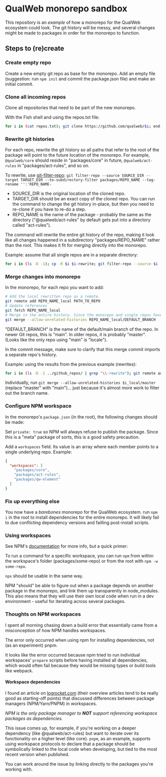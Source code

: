 # QualWeb monorepo sandbox

This repository is an *example* of how a monorepo for the QualWeb ecosystem could look. The git history will be messy, and several changes might be made to packages in order for the monorepo to function.

## Steps to (re)create

### Create empty repo

Create a new empty git repo as base for the monorepo. Add an empty file (suggestion: run `npm init` and commit the package.json file) and make an initial commit.

### Clone all incoming repos

Clone all repositories that need to be part of the new monorepo.

With the Fish shell and using the repos.txt file:

```bash
for i in (cat repos.txt); git clone https://github.com/qualweb/$i; end;
```

### Rewrite git histories

For each repo, rewrite the git history so all paths that refer to the root of the package will point to the future location of the monorepo. For example, `@qualweb/core` should reside in "packages/core" in future, `@qualweb/act-rules` in "packages/act-rules", and so on.

To rewrite, use [git-filter-repo](https://github.com/newren/git-filter-repo/): `git filter-repo --source SOURCE_DIR --target TARGET_DIR --to-subdirectory-filter packages/REPO_NAME --tag-rename '':'REPO_NAME-`

- SOURCE_DIR is the original location of the cloned repo.
- TARGET_DIR should be an exact copy of the cloned repo. You can run the command to change the git history in-place, but then you need to re-clone if you have to re-do a step.
- REPO_NAME is the name of the package - probably the same as the directory ("@qualweb/act-rules" by default gets put into a directory called "act-rules").

The command will rewrite the entire git history of the repo, making it look like all changes happened in a subdirectory "packages/REPO_NAME" rather than the root. This makes it fit for merging directly into the monorepo.

Example: assume that all single repos are in a separate directory:

```bash
for i in (ls -D -1); cp -R $i $i-rewrite; git filter-repo --source $i --target $i-rewrite --to-subdirectory-filter packages/$i --tag-rename '':"$i-"; end;
```

### Merge changes into monorepo

In the monorepo, for each repo you want to add:

```bash
# Add the local rewritten repo as a remote.
git remote add REPO_NAME_local PATH_TO_REPO
# Update references
git fetch REPO_NAME_local
# Merge in the entire history. Since the monorepo and single repos have nothing in common, the flag is necessary.
git merge --allow-unrelated-histories REPO_NAME_local/DEFAULT_BRANCH
```

"DEFAULT_BRANCH" is the name of the default/main branch of the repo. In newer Git repos, this is "main". In older repos, it is probably "master". (Looks like the only repo using "main" is "locale").

In the commit message, make sure to clarify that this merge commit imports a separate repo's history.

Example: using the results from the previous example (rewrites):

```bash
for i in (ls -D -1 ../github_repos/ | grep "\\-rewrite"); git remote add $i_local ../github_repos/$i; git fetch $i_local
```

Individually, run `git merge --allow-unrelated-histories $i_local/master` (replace "master" with "main")... just because it's almost more work to filter out the branch name.

### Configure NPM workspace

In the monorepo's `package.json` (in the root), the following changes should be made:

Set `private: true` so NPM will always refuse to publish the package. Since this is a "meta" package of sorts, this is a good safety precaution.

Add a `workspaces` field. Its value is an array where each member points to a single underlying repo. Example:

```json
{
  "workspaces": [
    "packages/core",
    "packages/act-rules",
    "packages/qw-element"
  ]
}
```

### Fix up everything else

You now have a *barebones* monorepo for the QualWeb ecosystem. run `npm i` in the root to install dependencies for the entire monorepo. It will likely fail to due conflicting dependency versions and failling post-install scripts.

### Using workspaces

See NPM's [documentation](https://docs.npmjs.com/cli/v10/using-npm/workspaces) for more info, but a quick primer:

To run a command for a specific workspace, you can run `npm` from within the workspace's folder (packages/some-repo) or from the root with `npm -w some-repo`.

`npx` should be usable in the same way.

NPM "should" be able to figure out when a package depends on another package in the monorepo, and link them up transparently in node_modules. This also means that they will use their own local code when run in a dev environment - useful for iterating across several packages.

### Thoughts on NPM workspaces

I spent all morning chasing down a build error that essentially came from a misconception of how NPM handles workspaces.

The error only occurred when using npm for installing dependencies, not (as an experiment) pnpm.

It looks like the error occurred because npm tried to run individual workspaces' `prepare` scripts before having installed all dependencies, which would often fail because they would be missing types or build tools like webpack.

#### Workspace dependencies

I found an article on [logrocket.com](https://blog.logrocket.com/advanced-package-manager-features-npm-yarn-pnpm/#npm-workspaces) (their overview articles tend to be really good as starting-off points) that discussed differences between package managers (NPM/Yarn/PNPM) in workspaces. 

*NPM is the only package manager to **NOT** support referencing workspace packages as dependencies.*

This issue comes up, for example, if you're working on a deeper dependency (like @qualweb/act-rules) but want to iterate over its functionality on a higher level (like core). `pnpm`, as an example, supports using workspace protocols to declare that a package should be symbolically linked to the local code when developing, but tied to the most recent version when published.

You can work around the issue by linking directly to the packages you're working with.
